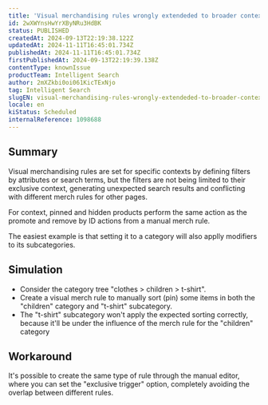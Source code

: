```yaml
---
title: 'Visual merchandising rules wrongly extendeded to broader contexts'
id: 2wXWYnsHwYrXByNRu3HdBK
status: PUBLISHED
createdAt: 2024-09-13T22:19:38.122Z
updatedAt: 2024-11-11T16:45:01.734Z
publishedAt: 2024-11-11T16:45:01.734Z
firstPublishedAt: 2024-09-13T22:19:39.138Z
contentType: knownIssue
productTeam: Intelligent Search
author: 2mXZkbi0oi061KicTExNjo
tag: Intelligent Search
slugEN: visual-merchandising-rules-wrongly-extendeded-to-broader-contexts
locale: en
kiStatus: Scheduled
internalReference: 1098688
---
```


## Summary


Visual merchandising rules are set for specific contexts by defining filters by attributes or search terms, but the filters are not being limited to their exclusive context, generating unexpected search results and conflicting with different merch rules for other pages.

For context, pinned and hidden products perform the same action as the promote and remove by ID actions from a manual merch rule.

The easiest example is that setting it to a category will also applly modifiers to its subcategories.


##

## Simulation



- Consider the category tree "clothes > children > t-shirt".
- Create a visual merch rule to manually sort (pin) some items in both the "children" category and "t-shirt" subcategory.
- The "t-shirt" subcategory won't apply the expected sorting correctly, because it'll be under the influence of the merch rule for the "children" category


##

## Workaround


It's possible to create the same type of rule through the manual editor, where you can set the "exclusive trigger" option, completely avoiding the overlap between different rules.




